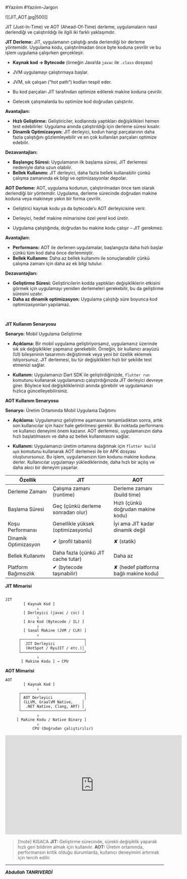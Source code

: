 #Yazılım #Yazılım-Jargon 

![[JIT_AOT.jpg|500]]


 JIT (Just-In-Time) ve AOT (Ahead-Of-Time) derleme, uygulamaların nasıl derlendiği ve çalıştırıldığı ile ilgili iki farklı yaklaşımdır.

**JIT Derleme:** JIT, uygulamanın çalıştığı anda derlendiği bir derleme yöntemidir. Uygulama kodu, çalıştırılmadan önce byte koduna çevrilir ve bu işlem uygulama çalışırken gerçekleşir.

- **Kaynak kod → Bytecode** (örneğin Java’da `javac` ile `.class` dosyası)
    
- JVM uygulamayı çalıştırmaya başlar.
    
- JVM, sık çalışan (“hot path”) kodları tespit eder.
    
- Bu kod parçaları JIT tarafından optimize edilerek makine koduna çevrilir.
    
- Gelecek çalışmalarda bu optimize kod doğrudan çalıştırılır.

**Avantajları:**

- **Hızlı Geliştirme:** Geliştiriciler, kodlarında yaptıkları değişiklikleri hemen test edebilirler. Uygulama anında çalıştırıldığı için derleme süresi kısalır.
- **Dinamik Optimizasyon:** JIT derleyici, kodun hangi parçalarının daha fazla çalıştığını gözlemleyebilir ve en çok kullanılan parçaları optimize edebilir.
  

**Dezavantajları:**

- **Başlangıç Süresi:** Uygulamanın ilk başlama süresi, JIT derlemesi nedeniyle daha uzun olabilir.
- **Bellek Kullanımı:** JIT derleyici, daha fazla bellek kullanabilir çünkü çalışma zamanında ek bilgi ve optimizasyonlar depolar.
  
**AOT Derleme:** AOT, uygulama kodunun, çalıştırılmadan önce tam olarak derlendiği bir yöntemdir. Uygulama, derleme sürecinde doğrudan makine koduna veya makineye yakın bir forma çevrilir.

- Geliştirici kaynak kodu ya da bytecode’u AOT derleyicisine verir.
    
- Derleyici, hedef makine mimarisine özel yerel kod üretir.
    
- Uygulama çalıştığında, doğrudan bu makine kodu çalışır – JIT gerekmez.

**Avantajları:**

- **Performans:** AOT ile derlenen uygulamalar, başlangıçta daha hızlı başlar çünkü tüm kod daha önce derlenmiştir.
- **Bellek Kullanımı:** Daha az bellek kullanımı ile sonuçlanabilir çünkü çalışma zamanı için daha az ek bilgi tutulur.


**Dezavantajları:**

- **Geliştirme Süresi:** Geliştiricilerin kodda yaptıkları değişikliklerin etkisini görmek için uygulamayı yeniden derlemeleri gerekebilir, bu da geliştirme süresini uzatır.
- **Daha az dinamik optimizasyon:** Uygulama çalıştığı süre boyunca kod optimizasyonları yapılamaz.

<br>

**JIT Kullanım Senaryosu**

**Senaryo:** Mobil Uygulama Geliştirme

- **Açıklama:** Bir mobil uygulama geliştiriyorsanız, uygulamanız üzerinde sık sık değişiklikler yapmanız gerekebilir. Örneğin, bir kullanıcı arayüzü (UI) bileşeninin tasarımını değiştirmek veya yeni bir özellik eklemek istiyorsunuz. JIT derlemesi, bu tür değişiklikleri hızlı bir şekilde test etmenizi sağlar.
    
- **Kullanım:** Uygulamanızı Dart SDK ile geliştirdiğinizde, `flutter run` komutunu kullanarak uygulamanızı çalıştırdığınızda JIT derleyici devreye girer. Böylece kod değişikliklerinizi anında görebilir ve uygulamanızı hızlıca güncelleyebilirsiniz.
    

**AOT Kullanım Senaryosu**

**Senaryo:** Üretim Ortamında Mobil Uygulama Dağıtımı

- **Açıklama:** Uygulamanız geliştirme aşamasını tamamladıktan sonra, artık son kullanıcılar için hazır hale getirilmesi gerekir. Bu noktada performans ve kullanıcı deneyimi önem kazanır. AOT derlemesi, uygulamanızın daha hızlı başlatılmasını ve daha az bellek kullanmasını sağlar.
    
- **Kullanım:** Uygulamanızı üretim ortamına dağıtmak için `flutter build apk` komutunu kullanarak AOT derlemesi ile bir APK dosyası oluşturursunuz. Bu işlem, uygulamanızın tüm kodunu makine koduna derler. Kullanıcılar uygulamayı yüklediklerinde, daha hızlı bir açılış ve daha akıcı bir deneyim yaşarlar.

| Özellik              | JIT                                | AOT                                   |
| -------------------- | ---------------------------------- | ------------------------------------- |
| Derleme Zamanı       | Çalışma zamanı (runtime)           | Derleme zamanı (build time)           |
| Başlama Süresi       | Geç (çünkü derleme sonradan olur)  | Hızlı (çünkü doğrudan makine kodu)    |
| Koşu Performansı     | Genellikle yüksek (optimizasyonlu) | İyi ama JIT kadar dinamik değil       |
| Dinamik Optimizasyon | ✔ (profil tabanlı)                 | ✘ (statik)                            |
| Bellek Kullanımı     | Daha fazla (çünkü JIT cache tutar) | Daha az                               |
| Platform Bağımsızlık | ✔ (bytecode taşınabilir)           | ✘ (hedef platforma bağlı makine kodu) |

**JIT Mimarisi**

```text

JIT
        [ Kaynak Kod ]
              ↓
        [ Derleyici (javac / csc) ]
              ↓
        [ Ara Kod (Bytecode / IL) ]
              ↓
        [ Sanal Makine (JVM / CLR) ]
              ↓
      ┌────────────────────────────┐
      │  JIT Derleyici             │
      │  (HotSpot / RyuJIT / etc.)│
      └────────────────────────────┘
              ↓
       [ Makine Kodu ] → CPU

```

**AOT Mimarisi**

```text
AOT
        [ Kaynak Kod ]
              ↓
      ┌────────────────────────────┐
      │ AOT Derleyici              │
      │ (LLVM, GraalVM Native,    │
      │  .NET Native, Clang, ART) │
      └────────────────────────────┘
              ↓
     [ Makine Kodu / Native Binary ]
              ↓
            CPU (Doğrudan çalıştırılır)

```


<iframe width="560" height="315" src="https://www.youtube.com/embed/5rn_MAspYFM?list=PLrdBiaxMhrdzZ47viPPHfRoz8NtKtRypD&index=5" frameborder="0" allowfullscreen></iframe>




> [!note] KISACA
> **JIT:** Geliştirme sürecinde, sürekli değişiklik yaparak hızlı geri bildirim almak için kullanılır.
> **AOT:** Üretim ortamında, performansın kritik olduğu durumlarda, kullanıcı deneyimini artırmak için tercih edilir.

***
***Abdullah TANRIVERDİ***
